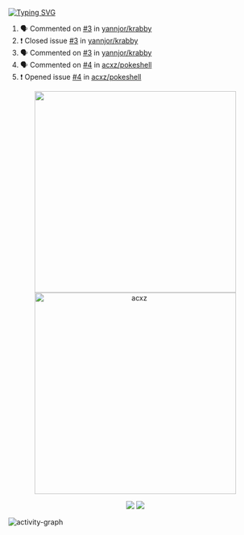 [![Typing SVG](https://readme-typing-svg.herokuapp.com?size=16&color=AFFFA3&multiline=true&height=75&lines=contributing+to+robotics%2Faerospace%2Fml%2Fgpu+software;packaging+it+for+archlinux;ricer)](https://git.io/typing-svg)

<!--START_SECTION:activity-->
1. 🗣 Commented on [#3](https://github.com/yannjor/krabby/issues/3) in [yannjor/krabby](https://github.com/yannjor/krabby)
2. ❗️ Closed issue [#3](https://github.com/yannjor/krabby/issues/3) in [yannjor/krabby](https://github.com/yannjor/krabby)
3. 🗣 Commented on [#3](https://github.com/yannjor/krabby/issues/3) in [yannjor/krabby](https://github.com/yannjor/krabby)
4. 🗣 Commented on [#4](https://github.com/acxz/pokeshell/issues/4) in [acxz/pokeshell](https://github.com/acxz/pokeshell)
5. ❗️ Opened issue [#4](https://github.com/acxz/pokeshell/issues/4) in [acxz/pokeshell](https://github.com/acxz/pokeshell)
<!--END_SECTION:activity-->

<p align="center">
  <img width="400em" src=https://github-readme-stats.vercel.app/api?username=acxz&include_all_commits=true&show_icons=true />
  <img width="400em" src="https://github-readme-streak-stats.herokuapp.com/?user=acxz&" alt="acxz" />
</p>

<p align="center">
  <img src=https://github-readme-stats.vercel.app/api/top-langs/?username=acxz&layout=compact />
  <img src=https://github-profile-trophy.vercel.app/?username=acxz&row=2&column=4 />
</p>

![activity-graph](https://activity-graph.herokuapp.com/graph?username=acxz&theme=aqua)
